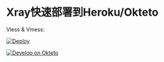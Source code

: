 # Xray快速部署到Heroku/Okteto

Vless & Vmess: 

[![Deploy](https://www.herokucdn.com/deploy/button.png)](https://dashboard.heroku.com/new?template=https://github.com/saferre/xxxry.git) 

[![Develop on Okteto](https://okteto.com/develop-okteto.svg)](https://cloud.okteto.com/deploy)
